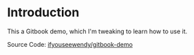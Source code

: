 # Introduction

This a Gitbook demo, which I'm tweaking to learn how to use it.

Source Code: [ifyouseewendy/gitbook-demo](https://github.com/ifyouseewendy/gitbook-demo)
